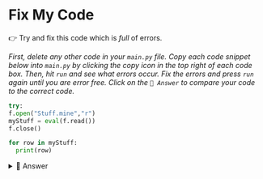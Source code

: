 # Fix My Code

👉 Try and fix this code which is *full* of errors.

*First, delete any other code in your `main.py` file. Copy each code snippet below into `main.py` by clicking the copy icon in the top right of each code box. Then, hit `run` and see what errors occur. Fix the errors and press `run` again until you are error free. Click on the `👀 Answer` to compare your code to the correct code.*

```python
try:  
f.open("Stuff.mine","r")
myStuff = eval(f.read())
f.close()

for row in myStuff:
  print(row)
```

<details> <summary> 👀 Answer </summary>

```python
myStuff = [] # Didn't create the list.

try:
  f.open("Stuff.mine","r")
  myStuff = eval(f.read())
  f.close()
# The 'open' lines weren't indented inside the 'try'

except Exception as err:
  print("ERROR: Unable to load")
  print(err)
# Missing 'except'

for row in myStuff:
  print(row)
```
</details>